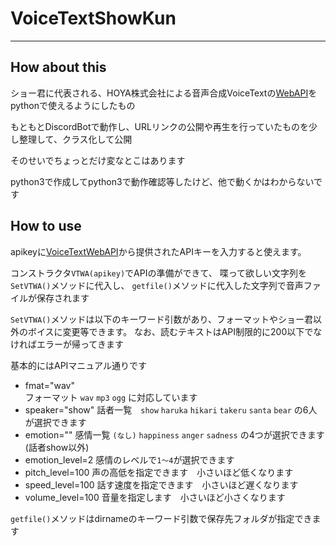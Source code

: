 # VoiceTextShowKun
----

## How about this

ショー君に代表される、HOYA株式会社による音声合成VoiceTextの[WebAPI](https://cloud.voicetext.jp/webapi)をpythonで使えるようにしたもの

もともとDiscordBotで動作し、URLリンクの公開や再生を行っていたものを少し整理して、クラス化して公開

そのせいでちょっとだけ変なとこはあります

python3で作成してpython3で動作確認等したけど、他で動くかはわからないです

## How to use

apikeyに[VoiceTextWebAPI](https://cloud.voicetext.jp/webapi)から提供されたAPIキーを入力すると使えます。

コンストラクタ`VTWA(apikey)`でAPIの準備ができて、
喋って欲しい文字列を`SetVTWA()`メソッドに代入し、
`getfile()`メソッドに代入した文字列で音声ファイルが保存されます

`SetVTWA()`メソッドは以下のキーワード引数があり、フォーマットやショー君以外のボイスに変更等できます。
なお、読むテキストはAPI制限的に200以下でなければエラーが帰ってきます

基本的にはAPIマニュアル通りです
- fmat="wav"  
フォーマット `wav` `mp3` `ogg` に対応しています
- speaker="show"
話者一覧　`show` `haruka` `hikari` `takeru` `santa` `bear` の6人が選択できます
- emotion=""
感情一覧 `(なし)` `happiness` `anger` `sadness` の4つが選択できます(話者show以外)
- emotion_level=2
感情のレベルで`1～4`が選択できます
- pitch_level=100
声の高低を指定できます　小さいほど低くなります
- speed_level=100
話す速度を指定できます　小さいほど遅くなります
- volume_level=100
音量を指定します　小さいほど小さくなります

`getfile()`メソッドはdirnameのキーワード引数で保存先フォルダが指定できます
